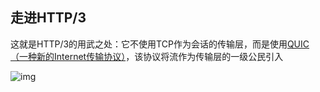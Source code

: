## 走进HTTP/3

这就是HTTP/3的用武之处：它不使用TCP作为会话的传输层，而是使用[QUIC（一种新的Internet传输协议）](https://blog.cloudflare.com/the-road-to-quic/)，该协议将流作为传输层的一级公民引入



![img](https://blog.cloudflare.com/content/images/2020/01/http-request-over-quic@2x.png)